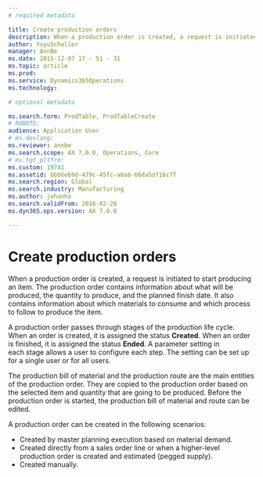 ```yaml
---
# required metadata

title: Create production orders
description: When a production order is created, a request is initiated to start producing an item. The production order contains information about what will be produced, the quantity to produce, and the planned finish date. It also contains information about which materials to consume and which process to follow to produce the item.
author: YuyuScheller
manager: AnnBe
ms.date: 2015-12-07 17 - 51 - 31
ms.topic: article
ms.prod: 
ms.service: Dynamics365Operations
ms.technology: 

# optional metadata

ms.search.form: ProdTable, ProdTableCreate
# ROBOTS: 
audience: Application User
# ms.devlang: 
ms.reviewer: annbe
ms.search.scope: AX 7.0.0, Operations, Core
# ms.tgt_pltfrm: 
ms.custom: 19741
ms.assetid: bbb6e69d-479c-45fc-a0a8-66da5df16c7f
ms.search.region: Global
ms.search.industry: Manufacturing
ms.author: johanho
ms.search.validFrom: 2016-02-28
ms.dyn365.ops.version: AX 7.0.0

---
```


# Create production orders

When a production order is created, a request is initiated to start producing an item. The production order contains information about what will be produced, the quantity to produce, and the planned finish date. It also contains information about which materials to consume and which process to follow to produce the item.

A production order passes through stages of the production life cycle. When an order is created, it is assigned the status **Created**. When an order is finished, it is assigned the status **Ended**. A parameter setting in each stage allows a user to configure each step. The setting can be set up for a single user or for all users.

The production bill of material and the production route are the main entities of the production order. They are copied to the production order based on the selected item and quantity that are going to be produced. Before the production order is started, the production bill of material and route can be edited.

A production order can be created in the following scenarios:

-   Created by master planning execution based on material demand.
-   Created directly from a sales order line or when a higher-level production order is created and estimated (pegged supply).
-   Created manually.


